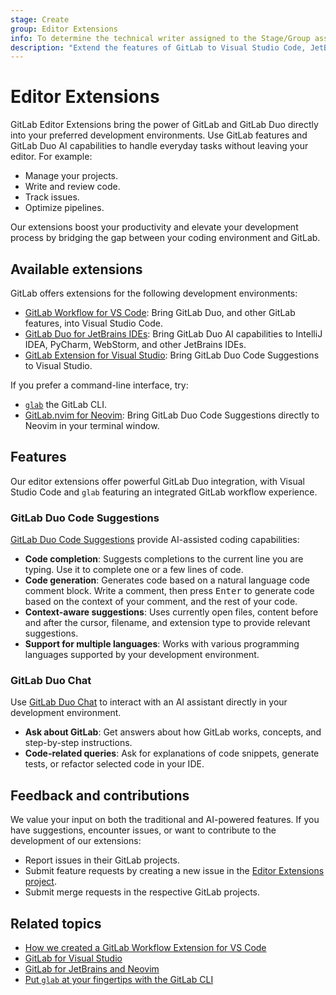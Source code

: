 ```yaml
---
stage: Create
group: Editor Extensions
info: To determine the technical writer assigned to the Stage/Group associated with this page, see https://handbook.gitlab.com/handbook/product/ux/technical-writing/#assignments
description: "Extend the features of GitLab to Visual Studio Code, JetBrains IDEs, Visual Studio, and Neovim."
---
```


# Editor Extensions

GitLab Editor Extensions bring the power of GitLab and GitLab Duo directly into your preferred
development environments. Use GitLab features and GitLab Duo AI capabilities to handle everyday tasks
without leaving your editor. For example:

- Manage your projects.
- Write and review code.
- Track issues.
- Optimize pipelines.

Our extensions boost your productivity and elevate your development process by bridging the gap
between your coding environment and GitLab.

## Available extensions

GitLab offers extensions for the following development environments:

- [GitLab Workflow for VS Code](visual_studio_code/index.md): Bring GitLab Duo,
  and other GitLab features, into Visual Studio Code.
- [GitLab Duo for JetBrains IDEs](jetbrains_ide/index.md): Bring GitLab Duo AI capabilities
  to IntelliJ IDEA, PyCharm, WebStorm, and other JetBrains IDEs.
- [GitLab Extension for Visual Studio](visual_studio/index.md): Bring GitLab Duo Code Suggestions to Visual Studio.

If you prefer a command-line interface, try:

- [`glab`](gitlab_cli/index.md) the GitLab CLI.
- [GitLab.nvim for Neovim](neovim/index.md): Bring GitLab Duo Code Suggestions directly to Neovim in your terminal window.

## Features

Our editor extensions offer powerful GitLab Duo integration, with Visual Studio Code and `glab` featuring
an integrated GitLab workflow experience.

### GitLab Duo Code Suggestions

[GitLab Duo Code Suggestions](../user/project/repository/code_suggestions/index.md) provide AI-assisted coding capabilities:

- **Code completion**: Suggests completions to the current line you are typing.
  Use it to complete one or a few lines of code.
- **Code generation**: Generates code based on a natural language code comment block.
  Write a comment, then press <kbd>Enter</kbd> to generate code based on the context of your
  comment, and the rest of your code.
- **Context-aware suggestions**: Uses currently open files, content before and after the cursor,
  filename, and extension type to provide relevant suggestions.
- **Support for multiple languages**: Works with various programming languages supported by your development environment.

### GitLab Duo Chat

Use [GitLab Duo Chat](../user/gitlab_duo_chat/index.md) to interact with an AI assistant directly in your development environment.

- **Ask about GitLab**: Get answers about how GitLab works, concepts, and step-by-step instructions.
- **Code-related queries**: Ask for explanations of code snippets, generate tests, or refactor selected code in your IDE.

## Feedback and contributions

We value your input on both the traditional and AI-powered features. If you have suggestions, encounter issues,
or want to contribute to the development of our extensions:

- Report issues in their GitLab projects.
- Submit feature requests by creating a new issue in the
  [Editor Extensions project](https://gitlab.com/gitlab-org/editor-extensions/product/-/issues/).
- Submit merge requests in the respective GitLab projects.

## Related topics

- [How we created a GitLab Workflow Extension for VS Code](https://about.gitlab.com/blog/2020/07/31/use-gitlab-with-vscode/)
- [GitLab for Visual Studio](https://about.gitlab.com/blog/2023/06/29/gitlab-visual-studio-extension/)
- [GitLab for JetBrains and Neovim](https://about.gitlab.com/blog/2023/07/25/gitlab-jetbrains-neovim-plugins/)
- [Put `glab` at your fingertips with the GitLab CLI](https://about.gitlab.com/blog/2022/12/07/introducing-the-gitlab-cli/)
